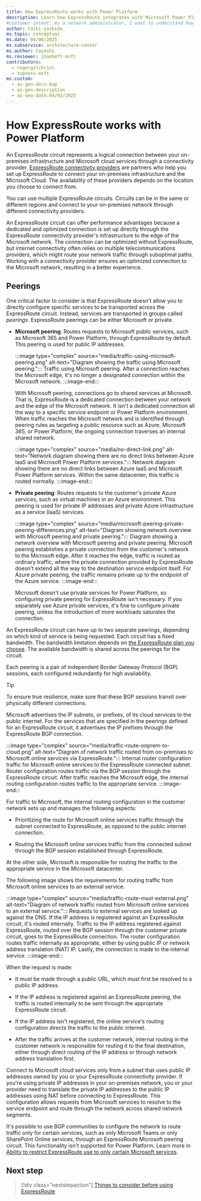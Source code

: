 ```yaml
---
title: How ExpressRoute works with Power Platform
description: Learn how ExpressRoute integrates with Microsoft Power Platform to optimize connectivity and improve performance for your cloud services.
#customer intent: As a network administrator, I want to understand how ExpressRoute integrates with Microsoft Power Platform so that I can optimize connectivity for my organization.  
author: taiki-yoshida
ms.topic: conceptual
ms.date: 04/06/2025
ms.subservice: architecture-center
ms.author: tayoshi
ms.reviewer: jhaskett-msft
contributors:
  - rogergilchrist
  - topness-msft
ms.custom:
  - ai-gen-docs-bap
  - ai-gen-description
  - ai-seo-date:04/02/2025
---
```


# How ExpressRoute works with Power Platform

An ExpressRoute circuit represents a logical connection between your on-premises infrastructure and Microsoft cloud services through a connectivity provider. [ExpressRoute connectivity providers](/azure/expressroute/expressroute-locations#partners) are partners who help you set up ExpressRoute to connect your on-premises infrastructure and the Microsoft Cloud. The availability of these providers depends on the location you choose to connect from.

You can use multiple ExpressRoute circuits. Circuits can be in the same or different regions and connect to your on-premises network through different connectivity providers.

An ExpressRoute circuit can offer performance advantages because a dedicated and optimized connection is set up directly through the ExpressRoute connectivity provider's infrastructure to the edge of the Microsoft network. The connection can be optimized without ExpressRoute, but internet connectivity often relies on multiple telecommunications providers, which might route your network traffic through suboptimal paths. Working with a connectivity provider ensures an optimized connection to the Microsoft network, resulting in a better experience.

## Peerings

One critical factor to consider is that ExpressRoute doesn't allow you to directly configure specific services to be transported across the ExpressRoute circuit. Instead, services are transported in groups called *peerings*. ExpressRoute peerings can be either Microsoft or private.

- **Microsoft peering**: Routes requests to Microsoft public services, such as Microsoft 365 and Power Platform, through ExpressRoute by default. This peering is used for public IP addresses.

    :::image type="complex" source="media/traffic-using-microsoft-peering.png" alt-text="Diagram showing the traffic using Microsoft peering.":::
        Traffic using Microsoft peering. After a connection reaches the Microsoft edge, it's no longer a designated connection within the Microsoft network.
    :::image-end:::

    With Microsoft peering, connections go to shared services at Microsoft. That is, ExpressRoute is a dedicated connection between your network and the edge of the Microsoft network. It isn't a dedicated connection all the way to a specific service endpoint or Power Platform environment. When traffic reaches the Microsoft network and is identified through peering rules as targeting a public resource such as Azure, Microsoft 365, or Power Platform, the ongoing connection traverses an internal shared network.

  :::image type="complex" source="media/no-direct-link.png" alt-text="Network diagram showing there are no direct links between Azure IaaS and Microsoft Power Platform services.":::
     Network diagram showing there are no direct links between Azure IaaS and Microsoft Power Platform services. Within the same datacenter, this traffic is routed normally.
  :::image-end:::
  
- **Private peering**: Routes requests to the customer's private Azure services, such as virtual machines in an Azure environment. This peering is used for private IP addresses and private Azure infrastructure as a service (IaaS) services.

    :::image type="complex" source="media/microsoft-peering-private-peering-differences.png" alt-text="Diagram showing network overview with Microsoft peering and private peering.":::
       Diagram showing a network overview with Microsoft peering and private peering. Microsoft peering establishes a private connection from the customer's network to the Microsoft edge. After it reaches the edge, traffic is routed as ordinary traffic, where the private connection provided by ExpressRoute doesn't extend all the way to the destination service endpoint itself. For Azure private peering, the traffic remains private up to the endpoint of the Azure service.
    :::image-end:::

    Microsoft doesn't use private services for Power Platform, so configuring private peering for ExpressRoute isn't necessary. If you separately use Azure private services, it's fine to configure private peering, unless the introduction of more workloads saturates the connection.

An ExpressRoute circuit can have up to two separate peerings, depending on which kind of service is being requested. Each circuit has a fixed bandwidth. The bandwidth limitation depends on [the ExpressRoute plan you choose](https://azure.microsoft.com/pricing/details/expressroute/). The available bandwidth is shared across the peerings for the circuit.

Each peering is a pair of independent Border Gateway Protocol (BGP) sessions, each configured redundantly for high availability.

> [!TIP]
> To ensure true resilience, make sure that these BGP sessions transit over physically different connections.

Microsoft advertises the IP subnets, or prefixes, of its cloud services to the public internet. For the services that are specified in the peerings defined for an ExpressRoute circuit, it advertises the IP prefixes through the ExpressRoute BGP connection.

:::image type="complex" source="media/traffic-route-onprem-to-cloud.png" alt-text="Diagram of network traffic routed from on-premises to Microsoft online services via ExpressRoute.":::
   Internal router configuration traffic for Microsoft online services to the ExpressRoute connected subnet. Router configuration routes traffic via the BGP session through the ExpressRoute circuit. After traffic reaches the Microsoft edge, the internal routing configuration routes traffic to the appropriate service.
:::image-end:::

For traffic to Microsoft, the internal routing configuration in the customer network sets up and manages the following aspects:

- Prioritizing the route for Microsoft online services traffic through the subnet connected to ExpressRoute, as opposed to the public internet connection.

- Routing the Microsoft online services traffic from the connected subnet through the BGP session established through ExpressRoute.

At the other side, Microsoft is responsible for routing the traffic to the appropriate service in the Microsoft datacenter.

The following image shows the requirements for routing traffic from Microsoft online services to an external service.

:::image type="complex" source="media/traffic-route-msol-external.png" alt-text="Diagram of network traffic routed from Microsoft online services to an external service.":::
   Requests to external services are looked up against the DNS. If the IP address is registered against an ExpressRoute circuit, it's routed internally. Traffic to the IP address registered against ExpressRoute, routed over the BGP session through the customer private circuit, goes to the ExpressRoute connection. The router configuration routes traffic internally as appropriate, either by using public IP or network address translation (NAT) IP. Lastly, the connection is made to the internal service.
:::image-end:::

When the request is made:

- It must be made through a public URL, which must first be resolved to a public IP address.

- If the IP address is registered against an ExpressRoute peering, the traffic is routed internally to be sent through the appropriate ExpressRoute circuit.

- If the IP address isn't registered, the online service's routing configuration directs the traffic to the public internet.

- After the traffic arrives at the customer network, internal routing in the customer network is responsible for routing it to the final destination, either through direct routing of the IP address or through network address translation first.

Connect to Microsoft cloud services only from a subnet that uses public IP addresses owned by you or your ExpressRoute connectivity provider. If you're using private IP addresses in your on-premises network, you or your provider need to translate the private IP addresses to the public IP addresses using NAT before connecting to ExpressRoute. This configuration allows requests from Microsoft services to resolve to the service endpoint and route through the network across shared network segments.

It's possible to use BGP communities to configure the network to route traffic only for certain services, such as only Microsoft Teams or only SharePoint Online services, through an ExpressRoute Microsoft peering circuit. This functionality isn't supported for Power Platform. Learn more in [Ability to restrict ExpressRoute use to only certain Microsoft services](things-to-consider.md#ability-to-restrict-expressroute-use-to-only-certain-microsoft-services).

## Next step

> [!div class="nextstepaction"]
> [Things to consider before using ExpressRoute](things-to-consider.md)
